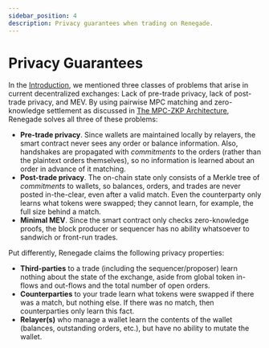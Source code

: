 ```yaml
---
sidebar_position: 4
description: Privacy guarantees when trading on Renegade.
---
```


# Privacy Guarantees

In the [Introduction](/), we mentioned three classes of problems that arise in
current decentralized exchanges: Lack of pre-trade privacy, lack of post-trade
privacy, and MEV. By using pairwise MPC matching and zero-knowledge settlement
as discussed in [The MPC-ZKP Architecture](/core-concepts/mpc-zkp), Renegade
solves all three of these problems:

- **Pre-trade privacy**. Since wallets are maintained locally by relayers, the
  smart contract never sees any order or balance information. Also, handshakes
  are propagated with _commitments_ to the orders (rather than the plaintext
  orders themselves), so no information is learned about an order in advance of
  it matching.
- **Post-trade privacy**. The on-chain state only consists of a Merkle tree of
  _commitments_ to wallets, so balances, orders, and trades are never posted
  in-the-clear, even after a valid match. Even the counterparty only learns
  what tokens were swapped; they cannot learn, for example, the full size
  behind a match.
- **Minimal MEV**. Since the smart contract only checks zero-knowledge proofs,
  the block producer or sequencer has no ability whatsoever to sandwich or
  front-run trades.

Put differently, Renegade claims the following privacy properties:

- **Third-parties** to a trade (including the sequencer/proposer) learn nothing
  about the state of the exchange, aside from global token in-flows and
  out-flows and the total number of open orders.
- **Counterparties** to your trade learn what tokens were swapped if there was
  a match, but nothing else. If there was no match, then counterparties only
  learn this fact.
- **Relayer(s)** who manage a wallet learn the contents of the wallet
  (balances, outstanding orders, etc.), but have no ability to mutate the
  wallet.
